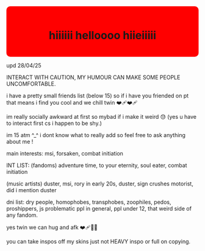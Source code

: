 <div style="background-color: red; padding: 20px; border-radius: 10px;">
  <h1 align="center">hiiiiii helloooo hiieiiiii</h1>
</div>

upd 28/04/25

INTERACT WITH CAUTION, MY HUMOUR CAN MAKE SOME PEOPLE UNCOMFORTABLE.

i have a pretty small friends list (below 15) so if i have you friended on pt that means i find you cool and we chill twin ❤️‍🩹❤️‍🩹

im really socially awkward at first so mybad if i make it weird 😓 (yes u have to interact first cs i happen to be shy.)

im 15 atm ^_^ i dont know what to really add so feel free to ask anything about me !

main interests: msi, forsaken, combat initiation

INT LIST: (fandoms) adventure time, to your eternity, soul eater, combat initiation

(music artists) duster, msi, rory in early 20s, duster, sign crushes motorist, did i mention duster

dni list: dry people, homophobes, transphobes, zoophiles, pedos, proshippers, js problematic ppl in general, ppl under 12, that weird side of any fandom.

yes twin we can hug and afk ❤️‍🩹🙏🌹

you can take inspos off my skins just not HEAVY inspo or full on copying.
